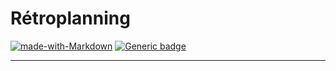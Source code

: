# Rétroplanning

[![made-with-Markdown](https://img.shields.io/badge/Made%20with-Markdown-1f425f.svg)](http://commonmark.org)
[![Generic badge](https://img.shields.io/badge/Rétroplaning-👇-orange.svg)](https://shields.io/)



---
